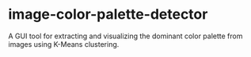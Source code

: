 # image-color-palette-detector
A GUI tool for extracting and visualizing the dominant color palette from images using K-Means clustering.
